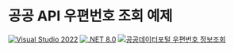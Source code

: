 # 공공 API 우편번호 조회 예제
[![Visual Studio 2022](https://img.shields.io/badge/Visual%20Studio-2022-blue.svg?logo=VisualStudio)](https://visualstudio.microsoft.com/ko/)
[![.NET 8.0](https://img.shields.io/badge/.NET-8.0-blue.svg?logo=.NET)](https://learn.microsoft.com/ko-kr/dotnet/core/whats-new/dotnet-8/overview)
[![공공데이터포털 우편번호 정보조회](https://img.shields.io/badge/공공데이터포털-우편번호%20정보조회-blue.svg)](https://www.data.go.kr/data/15056971/openapi.do)
